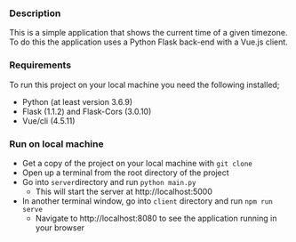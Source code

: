 ### Description

This is a simple application that shows the current time of a given timezone.
To do this the application uses a Python Flask back-end with a Vue.js client.

### Requirements

To run this project on your local machine you need the following installed;
- Python (at least version 3.6.9)
- Flask (1.1.2) and Flask-Cors (3.0.10)
- Vue/cli (4.5.11)

### Run on local machine

- Get a copy of the project on your local machine with `git clone `
- Open up a terminal from the root directory of the project
- Go into `server`directory and run `python main.py`
    - This will start the server at http://localhost:5000 
- In another terminal window, go into `client` directory and run `npm run serve`
    - Navigate to http://localhost:8080 to see the application running in your browser